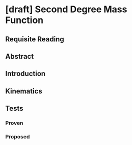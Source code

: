 # [draft] Second Degree Mass Function

## Requisite Reading

## Abstract


## Introduction


## Kinematics


## Tests


### Proven


### Proposed